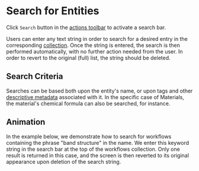# Search for Entities

Click `Search` button  <i class="zmdi zmdi-search zmdi-hc-border"></i> in the [actions toolbar](../../entities-general/ui/explorer.md#actions-toolbar) to activate a search bar. 

Users can enter any text string in order to search for a desired entry in the corresponding [collection](../../accounts/collections.md). Once the string is entered, the search is then performed automatically, with no further action needed from the user. In order to revert to the original (full) list, the string should be deleted.

## Search Criteria

Searches can be based both upon the entity's name, or upon tags and other [descriptive metadata](../data.md#metadata) associated with it. In the specific case of Materials, the material's chemical formula can also be searched, for instance.
 
## Animation
 
In the example below, we demonstrate how to search for workflows containing the phrase "band structure" in the name. We enter this keyword string in the search bar at the top of the workflows collection. Only one result is returned in this case, and the screen is then reverted to its original appearance upon deletion of the search string. 
 
 <img data-gifffer="/images/entities-general/search-workflow.gif" />
